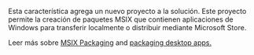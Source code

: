 ﻿Esta característica agrega un nuevo proyecto a la solución. Este proyecto permite la creación de paquetes MSIX que contienen aplicaciones de Windows para transferir localmente o distribuir mediante Microsoft Store.

Leer más sobre [MSIX Packaging](https://aka.ms/msix) and [packaging desktop apps.](https://docs.microsoft.com/windows/msix/desktop/desktop-to-uwp-packaging-dot-net)
